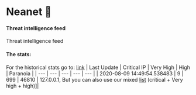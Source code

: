 # Neanet :hocho:
#### Threat intelligence feed
Threat intelligence feed

#### The stats:
For the historical stats go to: [link](/stats.csv)
| Last Update | Critical IP | Very High | High | Paranoia |
| --- | --- | --- | --- | --- |
| 2020-08-09 14:49:54.538483 | 9 | 699 | 46810 | 127.0.0.1, But you can also use our mixed [list](https://raw.githubusercontent.com/JavaGarcia/Neanet/master/blacklists/neanet_all.txt) (critical + Very high + high)]|






